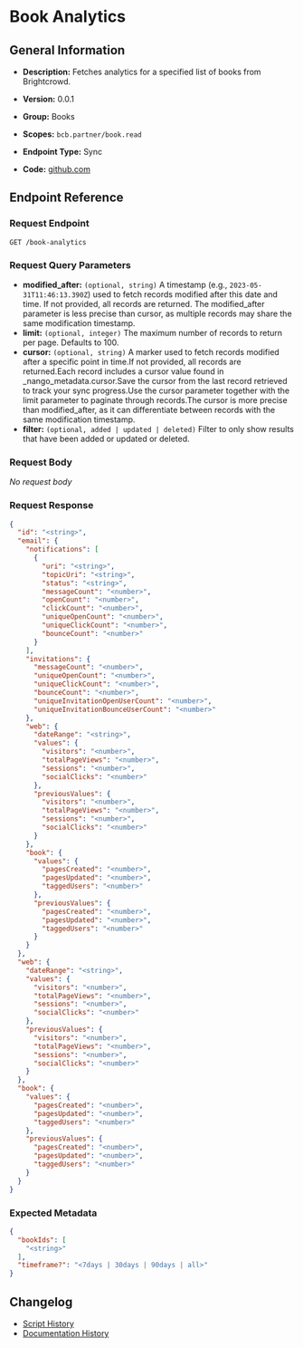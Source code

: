 <!-- BEGIN GENERATED CONTENT -->
# Book Analytics

## General Information

- **Description:** Fetches analytics for a specified list of books from Brightcrowd.

- **Version:** 0.0.1
- **Group:** Books
- **Scopes:** `bcb.partner/book.read`
- **Endpoint Type:** Sync
- **Code:** [github.com](https://github.com/NangoHQ/integration-templates/tree/main/integrations/brightcrowd/syncs/book-analytics.ts)


## Endpoint Reference

### Request Endpoint

`GET /book-analytics`

### Request Query Parameters

- **modified_after:** `(optional, string)` A timestamp (e.g., `2023-05-31T11:46:13.390Z`) used to fetch records modified after this date and time. If not provided, all records are returned. The modified_after parameter is less precise than cursor, as multiple records may share the same modification timestamp.
- **limit:** `(optional, integer)` The maximum number of records to return per page. Defaults to 100.
- **cursor:** `(optional, string)` A marker used to fetch records modified after a specific point in time.If not provided, all records are returned.Each record includes a cursor value found in _nango_metadata.cursor.Save the cursor from the last record retrieved to track your sync progress.Use the cursor parameter together with the limit parameter to paginate through records.The cursor is more precise than modified_after, as it can differentiate between records with the same modification timestamp.
- **filter:** `(optional, added | updated | deleted)` Filter to only show results that have been added or updated or deleted.

### Request Body

_No request body_

### Request Response

```json
{
  "id": "<string>",
  "email": {
    "notifications": [
      {
        "uri": "<string>",
        "topicUri": "<string>",
        "status": "<string>",
        "messageCount": "<number>",
        "openCount": "<number>",
        "clickCount": "<number>",
        "uniqueOpenCount": "<number>",
        "uniqueClickCount": "<number>",
        "bounceCount": "<number>"
      }
    ],
    "invitations": {
      "messageCount": "<number>",
      "uniqueOpenCount": "<number>",
      "uniqueClickCount": "<number>",
      "bounceCount": "<number>",
      "uniqueInvitationOpenUserCount": "<number>",
      "uniqueInvitationBounceUserCount": "<number>"
    },
    "web": {
      "dateRange": "<string>",
      "values": {
        "visitors": "<number>",
        "totalPageViews": "<number>",
        "sessions": "<number>",
        "socialClicks": "<number>"
      },
      "previousValues": {
        "visitors": "<number>",
        "totalPageViews": "<number>",
        "sessions": "<number>",
        "socialClicks": "<number>"
      }
    },
    "book": {
      "values": {
        "pagesCreated": "<number>",
        "pagesUpdated": "<number>",
        "taggedUsers": "<number>"
      },
      "previousValues": {
        "pagesCreated": "<number>",
        "pagesUpdated": "<number>",
        "taggedUsers": "<number>"
      }
    }
  },
  "web": {
    "dateRange": "<string>",
    "values": {
      "visitors": "<number>",
      "totalPageViews": "<number>",
      "sessions": "<number>",
      "socialClicks": "<number>"
    },
    "previousValues": {
      "visitors": "<number>",
      "totalPageViews": "<number>",
      "sessions": "<number>",
      "socialClicks": "<number>"
    }
  },
  "book": {
    "values": {
      "pagesCreated": "<number>",
      "pagesUpdated": "<number>",
      "taggedUsers": "<number>"
    },
    "previousValues": {
      "pagesCreated": "<number>",
      "pagesUpdated": "<number>",
      "taggedUsers": "<number>"
    }
  }
}
```

### Expected Metadata

```json
{
  "bookIds": [
    "<string>"
  ],
  "timeframe?": "<7days | 30days | 90days | all>"
}
```

## Changelog

- [Script History](https://github.com/NangoHQ/integration-templates/commits/main/integrations/brightcrowd/syncs/book-analytics.ts)
- [Documentation History](https://github.com/NangoHQ/integration-templates/commits/main/integrations/brightcrowd/syncs/book-analytics.md)

<!-- END  GENERATED CONTENT -->

